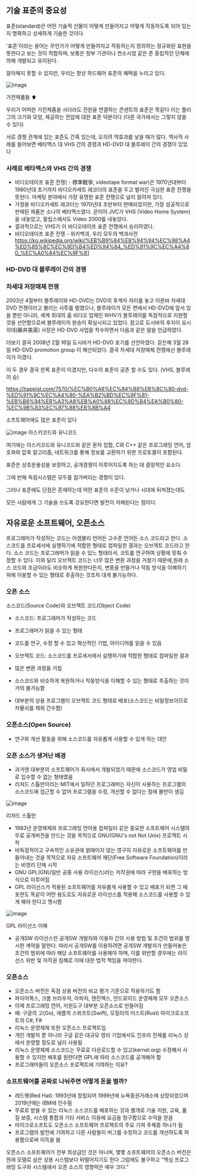 ## 기술 표준의 중요성

표준(standard)은 어떤 기술적 산물이 어떻게 만들어지고 어떻게 작동하도록 되어 있는지 명확하고 상세하게 기술한 것이다.

'표준'이라는 용어는 무언가가 어떻게 만들어지고 작동하는지 정의하는 정규화된 표현을 뜻한다고 보는 것이 적합하며, 보통은 정부 기관이나 컨소시엄 같은 준 중립적인 단체에 의해 개발되고 유지된다.

 

알아채지 못할 수 있지만, 우리는 항상 하드웨어 표준의 혜택을 누리고 있다.


![image](https://user-images.githubusercontent.com/108984141/192206964-dd353d9e-feae-40f6-ba55-e6981f800314.png)


가전제품들 ⬆

우리가 어떠한 가전제품을 사더라도 전원을 연결하는 콘센트의 표준은 똑같다 이는 플러그의 크기와 모양, 제공하는 전압에 대한 표준 덕분이다 (다른 국가에서는 그렇지 않을 수 있다)

 

서로 경쟁 관계에 있는 표준도 간혹 있는데, 오히려 역효과를 낳을 때가 많다. 역사적 사례를 들어보면 베타맥스 대 VHS 간의 경쟁과 HD-DVD 대 블루레이 간의 경쟁이 있었다

 ### 사례로 베타맥스와 VHS 간의 경쟁

* 비디오테이프 표준 전쟁( - 標準戰爭, videotape format war)은 1970년대부터 1980년대 초기까지 비디오카세트 레코더의 표준을 두고 벌어진 극심한 표준 전쟁을 뜻한다. 마케팅 분야에서 가장 유명한 표준 전쟁으로 널리 알려져 있다.
* 가정용  비디오카세트 레코더는 1970년대 초반부터 판매되었지만, 가장 성공적으로 판매된 제품은 소나의 베타맥스였다. 곧이어 JVC가 VHS (Video Home System)을 내놓았고, 필립스에서도 Video 2000를 내놓았다.
* 결과적으로는 VHS가 이 비디오테이프 표준 전쟁에서 승리하였다.
* 비디오테이프 표준 전쟁 - 위키백과, 우리 모두의 백과사전 https://ko.wikipedia.org/wiki/%EB%B9%84%EB%94%94%EC%98%A4%ED%85%8C%EC%9D%B4%ED%94%84_%ED%91%9C%EC%A4%80_%EC%A0%84%EC%9F%81

### HD-DVD 대 블루레이 간의 경쟁

### 차세대 저장매체 전쟁
2003년 4월부터 블루레이와 HD-DVD는 DVD의 후계자 자리를 놓고 이른바 차세대 DVD 전쟁이라고 불리는 사투를 벌였으나, 블루레이가 모든 면에서 HD-DVD에 앞서 있을 뿐만 아니라, 세계 최대의 홈 비디오 업체인 WHV가 블루레이를 독점적으로 지원할 것을 선언함으로써 블루레이의 완승이 확실시되고 있었다. 참고로 도시바의 후지이 요시히데(藤井美英) 사장은 HD-DVD 사업을 착수하면서 다음과 같은 말을 언급하였다.

더보기
결국 2008년 2월 16일 도시바가 HD-DVD 포기를 선언하였다. 같은해 3월 28일 HD-DVD promotion group 이 해산되었다. 결국 차세대 저장매체 전쟁에선 블루레이가 이겼다.

이 두 경우 결국 한쪽 표준이 이겼지만, 다수의 표준이 공존 할 수도 있다. (VHS, 블루레이 승)

https://happist.com/7570/%EC%B0%A8%EC%84%B8%EB%8C%80-dvd-%ED%91%9C%EC%A4%80-%EA%B2%BD%EC%9F%81-%EB%B8%94%EB%A3%A8%EB%A0%88%EC%9D%B4%EA%B0%80-%EC%9B%83%EC%97%88%EB%8B%A4

소프트웨어에도 많은 표준이 있다

 ![image](https://user-images.githubusercontent.com/108984141/192207683-106f3cb3-592f-46ee-a46a-fbb66f803db0.png)
아스키코드와 유니코드

여기에는 아스키코드와 유니코드와 같은 문자 집합, C와 C++ 같은 프로그래밍 언어, 암호화와 압축 알고리즘, 네트워크를 통해 정보를 교환하기 위한 프로토콜이 포함된다.

표준은 상호운용성을 보장하고, 공개경쟁이 이루어지도록 하는 데 결정적인 요소다.

그에 반해 독점시스템은 모두를 잠가버리는 경향이 있다.

그러나 표준에도 단점은 존재하는데 어떤 표준의 수준이 낮거나 시대에 뒤쳐졌는데도

모든 사람에게 그 기술을 쓰도록 강요한다면 발전이 저해된다는 점이다.

 


## 자유로운 소프트웨어, 오픈소스

 

프로그래머가 작성하는 코드는 어셈블리 언어든 고수준 언어든 소스 코드라고 한다.
소스코드를 프로세서에 실행하기에 적합한 형태로 컴파일한 결과는 오브젝트 코드라고 한다.
소스 코드는 프로그래머가 읽을 수 있느 형태라서, 코트를 연구하여 상황에 맞춰 수정할 수 있다.
이와 달리 오브젝트 코드는 너무 많은 변환 과정을 거쳤기 때문에,원래 소스 코드와 조금이라도 비슷하게 복원한다든지,
변종을 만들거나 작동 방식을 이해하기 위해 이용할 수 있는 형태로 추출하는 것조차 대게 불가능하다.

### 오픈 소스
소스코드(Source Code)와 오브젝트 코드(Object Code)

* 소스코드: 프로그래머가 작성하는 코드
* 프로그래머가 읽을 수 있는 형태
* 코드를 연구, 수정 할 수 있고 혁신적인 기법, 아이디어를 읽을 수 있음


* 오브젝트 코드: 소스코드를 프로세서에서 실행하기에 적합한 형태로 컴파일한 결과
* 많은 변환 과정을 거침
* 소스코드와 비슷하게 복원하거나 작동방식을 이해할 수 있는 형태로 추출하는 것이 거의 불가능함
* 대부분의 상용 프로그램이 오브젝트 코드 형태로 배포(소스코드는 비밀정보이므로 자물쇠를 채워 간수함)


### 오픈소스(Open Source)

* 연구와 개선 활동을 위해 소스코드를 자유롭게 사용할 수 있게 하는 대안


### 오픈 소스가 생겨난 배경

* 과거엔 대부분의 소프트웨어가 회사에서 개발되었기 때문에 소스코드가 영업 비밀로 입수할 수 없는 형태였음
* 리처드 스톨만이라는 MIT에서 일하던 프로그래머는 자신이 사용하는 프로그램의 소스코드에 접근할 수 없어 프로그램을 수정, 개선할 수 없다는 점에 불만이 생김

![image](https://user-images.githubusercontent.com/108984141/192208130-355743e8-96b9-47e7-b194-7c736142d36e.png)

리처드 스톨만
 

* 1983년 운영체제와 프로그래밍 언어용 컴파일러 같은 중요한 소프트웨어 시스템의 무료 공개버전을 만드는 것을 목적으로 GNU(GNU's not Not Unix) 프로젝트 시작
* 비독점적이고 구속적인 소유권에 얽매이지 않는 영구히 자유로운 소프트웨어를 만들어내는 것을 목적으로 자유 소프트웨어 재단(Free Software Foundation)이라는 비영리 단체 시작
* GNU GPL(GNU일반 공중 사용 라이선스)라는 저작권에 따라 구현을 배포하는 방식으로 이루어짐
* GPL 라이선스가 적용된 소프트웨어를 자유롭게 사용할 수 있고 배포가 되면 그 배포판도 똑같이 어떤 용도로도 자유로운 라이선스를 적용해 소스코드를 사용할 수 있게 해야 한다고 명시함
 
 
![image](https://user-images.githubusercontent.com/108984141/192208301-e1da868f-8fd1-4eae-9f67-dad552856f75.png)

GPL 라이선스 이해
* 공개SW 라이선스란 공개SW 개발자와 이용자 간의 사용 방법 및 조건의 범위를 명시한 계약을 말한다. 따라서 공개SW를 이용하려면 공개SW 개발자가 만들어놓은 조건의 범위에 따라 해당 소프트웨어를 사용해야 하며, 이를 위반할 경우에는 라이선스 위반 및 저작권 침해로 이에 대한 법적 책임을 져야한다.
 
### 오픈소스

* 오픈소스 버전은 독점 상용 버전의 비교 평가 기준으로 작용하기도 함
* 파이어폭스, 크롬 브라우저, 아파치, 엔진엑스, 안드로이드 운영체제 모두 오픈소스
* 이제 프로그래밍 언어, 지원도구 대부분 오픈소스로 만들어짐
* 예: 구글의 고(Go), 애플의 스위프트(Swift), 모질라의 러스트(Rust) 마이크로소프트의 C#, F#
* 리눅스 운영체제 또한 오픈소스 프로젝트임
* 개인 개발자 뿐 아니라 구글 같은 대규모 영리 기업에서도 인프라 전체를 리눅스 상에서 운영할 정도로 널리 사용됨
* 리눅스 운영체제 소스코드는 무료로 다운로드할 수 있고(kernel.org) 수정해서 사용할 수 있지만 배포를 원한다면 GPL에 따라 소스코드를 공개해야 함
* 프로그래머들이 오픈소스 프로젝트에 기여하는 이유?

### 소프트웨어를 공짜로 나눠주면 어떻게 돈을 벌까? 
* 레드헷(Red Hat): 1993년에 창립되어 1999년에 뉴욕증권거래소에 상장되었으며 2019년에는 IBM에 인수됨
* 무료로 받을 수 있는 리눅스 소스코드를 배포하는 것과 별개로 기술 지원, 교육, 품질 보증, 시스템 통합과 기타 서비스 이용에 요금을 청구함으로 수익을 얻음
* 마이크로소프트도 오픈소스 소프트웨어 프로젝트의 주요 기여 주체중 하나가 됨
* 프로그램의 발전에 기여하고 다른 사람들이 버그를 수정하고 코드를 개선하도록 허용함으로써 이득을 봄
 

오픈소스 소프트웨어가 전부 최상급인 것은 아니며, 몇몇 소프트웨어의 오픈소스 버전은 원래 모델로 삼은 상용 시스템보다 뒤떨어지기도 한다 그럼에도 불구하고 "핵심 프로그래밍 도구와 시스템에서 오픈 소스의 영향력은 매우 크다."
